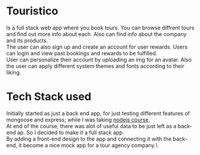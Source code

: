 # Touristico
Is a full stack web app where you book tours. You can browse diffrent tours and find out more info about each. Also can find info about the company and its products.\
The user can also sign up and create an account for user rewards. Users can login and view past bookings and rewards to be fulfilled.\
User can personalize their account by uploading an img for an avatar. Also the user can apply different system themes and fonts according to their liking.

# Tech Stack used
Initially started as just a back end app, for just testing different features of mongoose and express; while I was taking 
<a target="_blank" rel="noreferrer" href="https://www.udemy.com/course/nodejs-express-mongodb-bootcamp/">nodejs course</a>.\
At end of the course, there was alot of useful data to be just left as a back-end ap. So I decided to make it a full stack app.\
By adding a front-end design to the app and connecting it with the back-end, it become a nice mock app for a tour agency company.\
